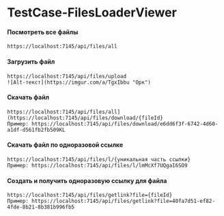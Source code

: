 # TestCase-FilesLoaderViewer
 
#### Посмотреть все файлы
```
https://localhost:7145/api/files/all
```

#### Загрузить файл
```
https://localhost:7145/api/files/upload
![Alt-текст](https://imgur.com/a/TgxIbbu "Орк")
```


#### Скачать файл
```
https://localhost:7145/api/files/all](https://localhost:7145/api/files/download/{fileId}
Пример: https://localhost:7145/api/files/download/e6dd6f3f-6742-4d60-a1df-d561fb2fb509KL
```


#### Скачать файл по одноразовой ссылке

```
https://localhost:7145/api/files/l/{уникальная часть ссылки}
Пример: https://localhost:7145/api/files/l/lmMcXf7UQgaI6SO9
```

#### Создать и получить одноразовую ссылку для файла
```
https://localhost:7145/api/files/getlink?file={fileId}
Пример: https://localhost:7145/api/files/getlink?file=40fa7d51-ef82-4fde-8b21-8b381b996fb5
```


